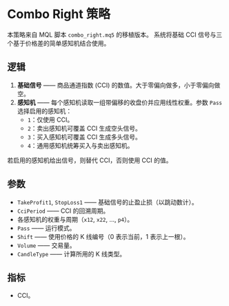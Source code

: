 # Combo Right 策略

本策略来自 MQL 脚本 `combo_right.mq5` 的移植版本。
系统将基础 CCI 信号与三个基于价格差的简单感知机结合使用。

## 逻辑

1. **基础信号** —— 商品通道指数 (CCI) 的数值。大于零偏向做多，小于零偏向做空。
2. **感知机** —— 每个感知机读取一组带偏移的收盘价并应用线性权重。参数 `Pass` 选择启用的感知机：
   - `1`：仅使用 CCI。
   - `2`：卖出感知机可覆盖 CCI 生成空头信号。
   - `3`：买入感知机可覆盖 CCI 生成多头信号。
   - `4`：通用感知机统筹买入与卖出感知机。

若启用的感知机给出信号，则替代 CCI，否则使用 CCI 的值。

## 参数

- `TakeProfit1`, `StopLoss1` —— 基础信号的止盈止损（以跳动数计）。
- `CciPeriod` —— CCI 的回溯周期。
- 各感知机的权重与周期（`x12`, `x22`, …, `p4`）。
- `Pass` —— 运行模式。
- `Shift` —— 使用价格的 K 线编号（0 表示当前，1 表示上一根）。
- `Volume` —— 交易量。
- `CandleType` —— 计算所用的 K 线类型。

## 指标

- CCI。

